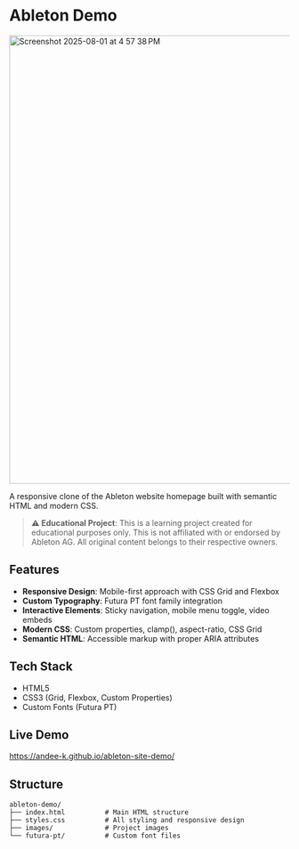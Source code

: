 # Ableton Demo
<img width="1512" height="806" alt="Screenshot 2025-08-01 at 4 57 38 PM" src="https://github.com/user-attachments/assets/dedb6879-a528-4202-97ad-a6a7e62e9aab" />

A responsive clone of the Ableton website homepage built with semantic HTML and modern CSS.

> **⚠️ Educational Project**: This is a learning project created for educational purposes only. This is not affiliated with or endorsed by Ableton AG. All original content belongs to their respective owners.

## Features

- **Responsive Design**: Mobile-first approach with CSS Grid and Flexbox
- **Custom Typography**: Futura PT font family integration
- **Interactive Elements**: Sticky navigation, mobile menu toggle, video embeds
- **Modern CSS**: Custom properties, clamp(), aspect-ratio, CSS Grid
- **Semantic HTML**: Accessible markup with proper ARIA attributes

## Tech Stack

- HTML5
- CSS3 (Grid, Flexbox, Custom Properties)
- Custom Fonts (Futura PT)

## Live Demo

https://andee-k.github.io/ableton-site-demo/

## Structure

```
ableton-demo/
├── index.html          # Main HTML structure
├── styles.css          # All styling and responsive design
├── images/             # Project images
└── futura-pt/          # Custom font files
``` 
